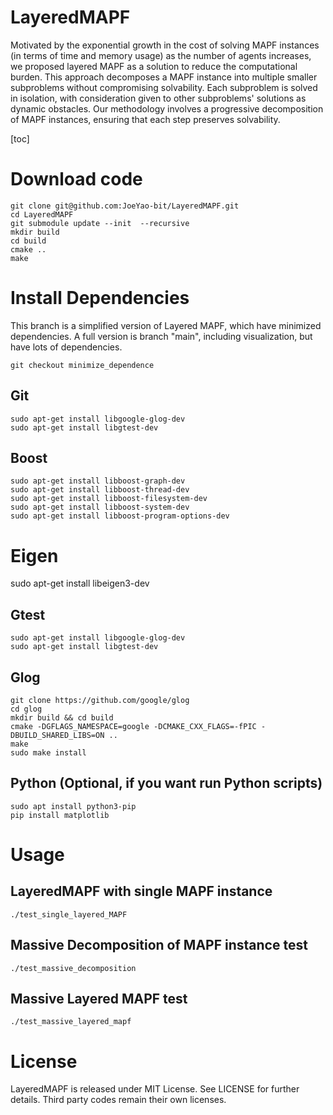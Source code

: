 
# LayeredMAPF

Motivated by the exponential growth in the cost of solving MAPF instances (in terms of time and memory usage) as the number of agents increases, we proposed layered MAPF as a solution to reduce the computational burden. This approach decomposes a MAPF instance into multiple smaller subproblems without compromising solvability. Each subproblem is solved in isolation, with consideration given to other subproblems' solutions as dynamic obstacles. Our methodology involves a progressive decomposition of MAPF instances, ensuring that each step preserves solvability.

[toc]

# Download code
```
git clone git@github.com:JoeYao-bit/LayeredMAPF.git
cd LayeredMAPF
git submodule update --init  --recursive
mkdir build
cd build
cmake ..
make
```


# Install Dependencies
This branch is a simplified version of Layered MAPF, which have minimized dependencies.
A full version is branch "main", including visualization, but have lots of dependencies.
```
git checkout minimize_dependence
```
## Git
```
sudo apt-get install libgoogle-glog-dev
sudo apt-get install libgtest-dev
```

## Boost
```
sudo apt-get install libboost-graph-dev
sudo apt-get install libboost-thread-dev
sudo apt-get install libboost-filesystem-dev
sudo apt-get install libboost-system-dev
sudo apt-get install libboost-program-options-dev
```

# Eigen
sudo apt-get install libeigen3-dev

## Gtest
```
sudo apt-get install libgoogle-glog-dev
sudo apt-get install libgtest-dev
```

## Glog
```
git clone https://github.com/google/glog
cd glog
mkdir build && cd build
cmake -DGFLAGS_NAMESPACE=google -DCMAKE_CXX_FLAGS=-fPIC -DBUILD_SHARED_LIBS=ON ..
make
sudo make install
```

## Python (Optional, if you want run Python scripts)
```
sudo apt install python3-pip
pip install matplotlib
```

# Usage

## LayeredMAPF with single MAPF instance


```
./test_single_layered_MAPF
```

## Massive Decomposition of MAPF instance test
```
./test_massive_decomposition
```

## Massive Layered MAPF test
```
./test_massive_layered_mapf
```


# License
LayeredMAPF is released under MIT License. See LICENSE for further details.
Third party codes remain their own licenses.
